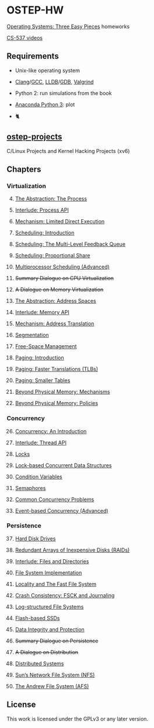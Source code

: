 # OSTEP-HW

[Operating Systems: Three Easy Pieces](http://pages.cs.wisc.edu/~remzi/OSTEP) homeworks

[CS-537 videos](http://pages.cs.wisc.edu/~remzi/Classes/537/Spring2018/Discussion/videos.html)

## Requirements

- Unix-like operating system

- [Clang](https://clang.llvm.org/)/[GCC](https://gcc.gnu.org/), [LLDB](https://lldb.llvm.org/)/[GDB](https://www.gnu.org/software/gdb/), [Valgrind](http://valgrind.org/)

- Python 2: run simulations from the book

- [Anaconda Python 3](https://www.anaconda.com/distribution/#download-section): plot

- 🐈

## [ostep-projects](./projects)

C/Linux Projects and Kernel Hacking Projects (xv6)

## Chapters

### Virtualization

4. [The Abstraction: The Process](./4)

5. [Interlude: Process API](./5)

6. [Mechanism: Limited Direct Execution](./6)

7. [Scheduling: Introduction](./7)

8. [Scheduling: The Multi-Level Feedback Queue](./8)

9. [Scheduling: Proportional Share](./9)

10. [Multiprocessor Scheduling (Advanced)](./10)

11. ~~Summary Dialogue on CPU Virtualization~~

12. ~~A Dialogue on Memory Virtualization~~

13. [The Abstraction: Address Spaces](./13)

14. [Interlude: Memory API](./14)

15. [Mechanism: Address Translation](./15)

16. [Segmentation](./16)

17. [Free-Space Management](./17)

18. [Paging: Introduction](./18)

19. [Paging: Faster Translations (TLBs)](./19)

20. [Paging: Smaller Tables](./20)

21. [Beyond Physical Memory: Mechanisms](./21)

22. [Beyond Physical Memory: Policies](./22)

### Concurrency

26. [Concurrency: An Introduction](./26)

27. [Interlude: Thread API](./27)

28. [Locks](./28)

29. [Lock-based Concurrent Data Structures](./29)

30. [Condition Variables](./30)

31. [Semaphores](./31)

32. [Common Concurrency Problems](./32)

33. [Event-based Concurrency (Advanced)](./33)

### Persistence

37. [Hard Disk Drives](./37)

38. [Redundant Arrays of Inexpensive Disks (RAIDs)](./38)

39. [Interlude: Files and Directories](./39)

40. [File System Implementation](./40)

41. [Locality and The Fast File System](./41)

42. [Crash Consistency: FSCK and Journaling](./42)

43. [Log-structured File Systems](./43)

44. [Flash-based SSDs](./44)

45. [Data Integrity and Protection](./45)

46. ~~Summary Dialogue on Persistence~~

47. ~~A Dialogue on Distribution~~

48. [Distributed Systems](./48)

49. [Sun’s Network File System (NFS)](./49)

50. [The Andrew File System (AFS)](./50)

## License

This work is licensed under the GPLv3 or any later version.
